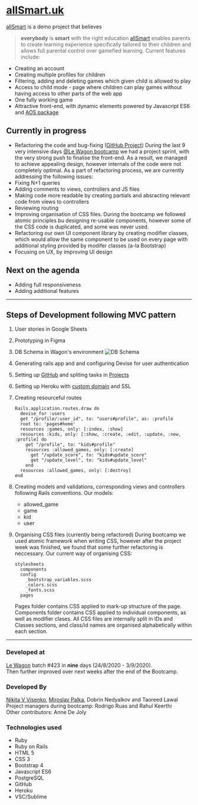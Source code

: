 # [allSmart.uk](https://www.allsmart.uk)
[allSmart](https://www.allsmart.uk) is a demo project that believes
> **everybody** is **smart** with the right education
[allSmart](https://www.allsmart.uk) enables parents to create learning experience specifically tailored to their children and allows full parental control over gamefied learning. Current features include:
* Creating an account
* Creating multiple profiles for children
* Filtering, adding and deleting games which given child is allowed to play
* Access to child mode - page where children can play games without having access to other parts of the web app
* One fully working game
* Attractive front-end, with dynamic elements powered by Javascript ES6 and [AOS package](https://michalsnik.github.io/aos/)
## Currently in progress
* Refactoring the code and bug-fixing ([GitHub Project](https://github.com/Porim/AllSmart/projects/2))
During the last 9 very intensive days [@Le Wagon bootcamp](https://www.lewagon.com/london) we had a project sprint, with the very strong push to finalise the front-end. As a result, we managed to achieve appealing design, however internals of the code were not completely optimal. As a part of refactoring process, we are currently addressing the following issues:
* Fixing N+1 queries
* Adding comments to views, controllers and JS files
* Making code more readable by creating partials and absracting relevant code from views to controllers
* Reviewing routing
* Improving organisation of CSS files. During the bootcamp we followed atomic principles bu designing re-usable components, however some of the CSS code is duplicated, and some was never used.
* Refactoring our own UI component library by creating modifier classes, which would allow the same component to be used on every page with additional styling provided by modifer classes (a-la Bootstrap)
* Focusing on UX, by improving UI design
## Next on the agenda
* Adding full responsiveness
* Adding additional features
---
## Steps of Development following MVC pattern
1. User stories in Google Sheets
2. Prototyping in Figma
3. DB Schema in Wagon's environment
    ![DB Schema][1]
    
    [1]: https://res.cloudinary.com/mirodev/image/upload/v1600146436/dbSchema2_r4ybos.jpg
    "DB Schema"
4. Generating rails app and and configuring Devise for user authentication
5. Setting up [GitHub](https://github.com/Porim/AllSmart) and spliting tasks in [Projects](https://github.com/Porim/AllSmart/projects)
6. Setting up Heroku with [custom domain](https://www.allsmart.uk) and SSL
7. Creating resourceful routes
    ```
    Rails.application.routes.draw do
      devise_for :users
      get "/profile/:user_id", to: "users#profile", as: :profile
      root to: 'pages#home'
      resources :games, only: [:index, :show]
      resources :kids, only: [:show, :create, :edit, :update, :new, :profile] do
        get "/profile", to: "kids#profile"
        resources :allowed_games, only: [:create]
          get "/update_score", to: "kids#update_score"
          get "/update_level", to: "kids#update_level"
        end
      resources :allowed_games, only: [:destroy]
    end
    ```
8. Creating models and validations, corresponding views and controllers following Rails conventions. Our models:
    * allowed_game
    * game
    * kid
    * user
11. Organising CSS files (currently being refactored)
    During bootcamp we used atomic framework when writing CSS, however after the project week was finished, we found that some further refactoring is neccessary. Our current way of organising CSS:
    ```
    stylesheets
      components
      config
        _bootstrap_variables.scss
        _colors.scss
        _fonts.scss
      pages
    ```
    Pages folder contains CSS applied to mark-up structure of the page. Components folder contains CSS applied to individual components, as well as modifier clases. All CSS files are internally split in IDs and Classes sections, and class/id names are organised alphabetically within each section.
---
### Developed at
[Le Wagon](https://www.lewagon.com/) batch #423 in **nine** days (24/8/2020 - 3/9/2020).\
Then further improved over next weeks after the end of the Bootcamp.
### Developed By
[Nikita V Visenko](https://www.linkedin.com/in/nikita-visencuk-visenko-74b47b127/), [Miroslav Palka](https://www.linkedin.com/in/mirodev/), Dobrin Nedyalkov and Taoreed Lawal\
Project managers during bootcamp: Rodrigo Ruas and Rahul Keerthi\
Other contributors: Anne De Joly
### Technologies used
* Ruby
* Ruby on Rails
* HTML 5
* CSS 3
* Bootstrap 4
* Javascript ES6
* PostgreSQL
* GitHub
* Heroku
* VSC/Sublime
